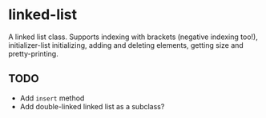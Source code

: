 # linked-list

A linked list class. Supports indexing with brackets (negative indexing too!), initializer-list initializing, adding and deleting elements, getting size and pretty-printing.

## TODO
- Add `insert` method
- Add double-linked linked list as a subclass?